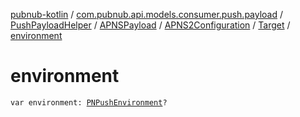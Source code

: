 [pubnub-kotlin](../../../../../index.md) / [com.pubnub.api.models.consumer.push.payload](../../../../index.md) / [PushPayloadHelper](../../../index.md) / [APNSPayload](../../index.md) / [APNS2Configuration](../index.md) / [Target](index.md) / [environment](./environment.md)

# environment

`var environment: `[`PNPushEnvironment`](../../../../../com.pubnub.api.enums/-p-n-push-environment/index.md)`?`